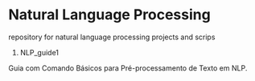 # Natural Language Processing
repository for natural language processing projects and scrips

1. NLP_guide1

Guia com Comando Básicos para Pré-processamento de Texto em NLP.
